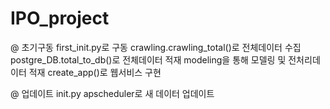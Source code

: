 # IPO_project

@ 초기구동 first_init.py로 구동
crawling.crawling_total()로 전체데이터 수집
postgre_DB.total_to_db()로 전체데이터 적재
modeling을 통해 모델링 및 전처리데이터 적재
create_app()로 웹서비스 구현


@ 업데이트 init.py
apscheduler로 새 데이터 업데이트
